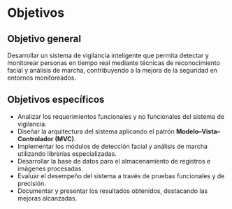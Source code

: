 # Objetivos

## Objetivo general
Desarrollar un sistema de vigilancia inteligente que permita detectar y monitorear personas en tiempo real mediante técnicas de reconocimiento facial y análisis de marcha, contribuyendo a la mejora de la seguridad en entornos monitoreados.

## Objetivos específicos
- Analizar los requerimientos funcionales y no funcionales del sistema de vigilancia.
- Diseñar la arquitectura del sistema aplicando el patrón **Modelo–Vista–Controlador (MVC)**.
- Implementar los módulos de detección facial y análisis de marcha utilizando librerías especializadas.
- Desarrollar la base de datos para el almacenamiento de registros e imágenes procesadas.
- Evaluar el desempeño del sistema a través de pruebas funcionales y de precisión.
- Documentar y presentar los resultados obtenidos, destacando las mejoras alcanzadas.
